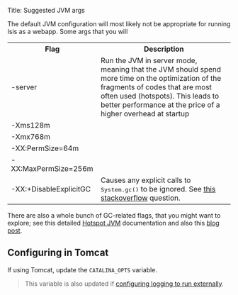 Title: Suggested JVM args

The default JVM configuration will most likely not be appropriate for running Isis as a webapp.  Some args that you will 

<table class="table table-striped table-bordered table-condensed">
<tr>
    <th>Flag</th>
    <th>Description</th>
</tr>
<tr>
    <td>-server</td>
    <td>Run the JVM in server mode, meaning that the JVM should spend more time on the optimization of the fragments of codes that are most often used (hotspots). This leads to better performance at the price of a higher overhead at startup</td>
</tr>
<tr>
    <td>-Xms128m</td>
    <td></td>
</tr>
<tr>
    <td>-Xmx768m</td>
    <td></td>
</tr>
<tr>
    <td>-XX:PermSize=64m</td>
    <td></td>
</tr>
<tr>
    <td>-XX:MaxPermSize=256m</td>
    <td></td>
</tr>
<tr>
    <td>-XX:+DisableExplicitGC</td>
    <td>Causes any explicit calls to <tt>System.gc()</tt> to be ignored.  See <a href="http://stackoverflow.com/questions/12847151/setting-xxdisableexplicitgc-in-production-what-could-go-wrong">this stackoverflow</a> question.</td>
</tr>
</table>
   
There are also a whole bunch of GC-related flags, that you might want to explore; see this detailed [Hotspot JVM](http://www.oracle.com/technetwork/java/javase/tech/vmoptions-jsp-140102.html) documentation and also this [blog post](http://blog.ragozin.info/2011/09/hotspot-jvm-garbage-collection-options.html).

   
## Configuring in Tomcat

If using Tomcat, update the `CATALINA_OPTS` variable.

> This variable is also updated if [configuring logging to run externally](./externalized-configuration.html#log4j).


